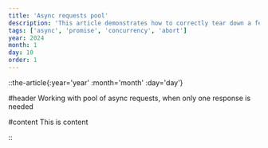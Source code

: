 ```yaml
---
title: 'Async requests pool'
description: 'This article demonstrates how to correctly tear down a few parallel requests in case one of them already resolved.'
tags: ['async', 'promise', 'concurrency', 'abort']
year: 2024
month: 1
day: 10
order: 1
---
```


::the-article{:year='year' :month='month' :day='day'}

#header
Working with pool of async requests, when only one response is needed

#content
This is content

::
